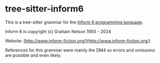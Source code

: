 # tree-sitter-inform6

This is a tree-sitter grammar for the [Inform 6 programming language](https://github.com/DavidKinder/Inform6).

Inform 6 is copyright (c) Graham Nelson 1993 - 2024

Website: [http://www.inform-fiction.org/](http://www.inform-fiction.org/)

References for this grammar were mainly the DM4 so errors and omissions are possible and even likely.
